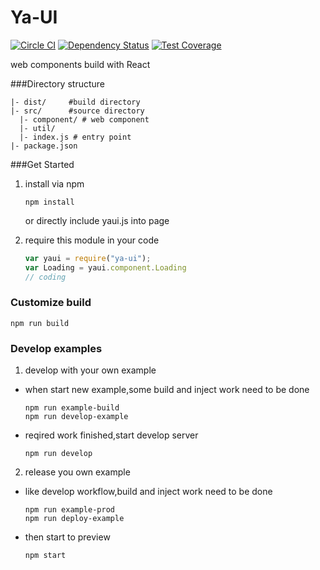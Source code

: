 Ya-UI
===

[![Circle CI](https://circleci.com/gh/ali322/ya-ui/tree/master.svg?style=svg)](https://circleci.com/gh/ali322/ya-ui/tree/master)
[![Dependency Status](https://gemnasium.com/ali322/ya-ui.svg)](https://gemnasium.com/ali322/ya-ui)
[![Test Coverage](https://codeclimate.com/github/ali322/ya-ui/badges/coverage.svg)](https://codeclimate.com/github/ali322/ya-ui/coverage)

web components build with React

###Directory structure


```
|- dist/     #build directory
|- src/      #source directory
  |- component/ # web component
  |- util/
  |- index.js # entry point
|- package.json
```

###Get Started

1. install via npm

    ```shell
    npm install
    ```
    or directly include yaui.js into page
2. require this module in your code

    ```javascript
    var yaui = require("ya-ui");
    var Loading = yaui.component.Loading
    // coding
    ```

### Customize build
  ```shell
  npm run build
  ```

### Develop examples
1. develop with your own example
  - when start new example,some build and inject work need to be done

    ```shell
    npm run example-build
    npm run develop-example
    ```

  - reqired work finished,start develop server

    ```shell
    npm run develop
    ```

2. release you own example
  - like develop workflow,build and inject work need to be done

    ```shell
    npm run example-prod
    npm run deploy-example
    ```

  - then start to preview
  
    ```shell
    npm start
    ```
